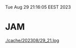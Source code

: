 Tue Aug 29 21:16:05 EEST 2023
# JAM
<a href='./cache/202308/29_21.log'>./cache/202308/29_21.log</a>

